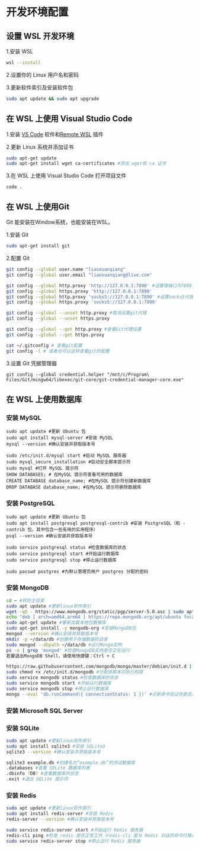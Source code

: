 # 开发环境配置
## 设置 WSL 开发环境
1.安装 WSL
```bash
wsl --install
```
2.设置你的 Linux 用户名和密码

3.更新软件索引及安装软件包
```bash
sudo apt update && sudo apt upgrade
```
## 在 WSL 上使用 Visual Studio Code
1.安装 [VS Code](https://code.visualstudio.com/) 软件和[Remote WSL](https://marketplace.visualstudio.com/items?itemName=ms-vscode-remote.vscode-remote-extensionpack) 插件

2.更新 Linux 系统并添加证书
```bash
sudo apt-get update
sudo apt-get install wget ca-certificates #添加 wget和 ca 证书
```
3.在 WSL 上使用 Visual Studio Code 打开项目文件
```bsah
code .
```
## 在 WSL 上使用Git
Git 能安装在Window系统，也能安装在WSL。

1.安装 Git
```bash
sudo apt-get install git
```
2.配置 Git

```bash
git config --global user.name "liaoxuanqiang"
git config --global user.email "liaoxuanqiang@live.com"
```


```bash
git config --global http.proxy 'http://127.0.0.1:7890' #设置理端口为7890
git config --global https.proxy 'http://127.0.0.1:7890'
git config --global http.proxy 'socks5://127.0.0.1:7890' #设置socks5代理端口为7890
git config --global https.proxy 'socks5://127.0.0.1:7890'

git config --global --unset http.proxy #取消设置git代理
git config --global --unset https.proxy

git config --global --get http.proxy #查看Git代理设置
git config --global --get https.proxy

cat ~/.gitconfig # 查看git配置
git config -l # 或者也可以这样查看git的配置
```

3.设置 Git 凭据管理器

```bsah
git config --global credential.helper "/mnt/c/Program\ Files/Git/mingw64/libexec/git-core/git-credential-manager-core.exe"
```
## 在 WSL 上使用数据库
### 安装 MySQL
```bsah
sudo apt update #更新 Ubuntu 包
sudo apt install mysql-server #安装 MySQL
mysql --version #确认安装并获取版本号

sudo /etc/init.d/mysql start #启动 MySQL 服务器
sudo mysql_secure_installation #启动安全脚本提示符
sudo mysql #打开 MySQL 提示符
SHOW DATABASES; # 在MySQL 提示符查看可用的数据库
CREATE DATABASE database_name; #在MySQL 提示符创建新数据库
DROP DATABASE database_name; #在MySQL 提示符删除数据库
```
### 安装 PostgreSQL
```bsah
sudo apt update #更新 Ubuntu 包
sudo apt install postgresql postgresql-contrib #安装 PostgreSQL（和 -contrib 包，其中包含一些有用的实用程序）
psql --version #确认安装并获取版本号

sudo service postgresql status #检查数据库的状态
sudo service postgresql start #开始运行数据库
sudo service postgresql stop #停止运行数据库

sudo passwd postgres #为默认管理员用户 postgres 分配的密码
```
### 安装 MongoDB
```bash
cd ~ #转到主目录
sudo apt update #更新linux软件索引
wget -qO - https://www.mongodb.org/static/pgp/server-5.0.asc | sudo apt-key add - #导入 MongoDB 包管理系统使用的公钥
echo "deb [ arch=amd64,arm64 ] https://repo.mongodb.org/apt/ubuntu focal/mongodb-org/5.0 multiverse" | sudo tee /etc/apt/sources.list.d/mongodb-org-5.0.list #为 MongoDB 创建一个列表文件
sudo apt-get update #重新加载本地包数据库
sudo apt-get install -y mongodb-org #安装MongoDB包
mongod --version #确认安装并获取版本号
mkdir -p ~/data/db #创建用于存储数据的目录
sudo mongod --dbpath ~/data/db #运行Mongo实例
ps -e | grep 'mongod' #检查MongoDB实例是否正在运行
若要退出MongoDB Shell，请使用快捷键：Ctrl + C

https://raw.githubusercontent.com/mongodb/mongo/master/debian/init.d | sudo tee /etc/init.d/mongodb >/dev/null #下载 MongoDB 的 init.d 脚本
sudo chmod +x /etc/init.d/mongodb #分配该脚本可执行权限
sudo service mongodb status #检查数据库的状态
sudo service mongodb start #开始运行数据库
sudo service mongodb stop #停止运行数据库
mongo --eval 'db.runCommand({ connectionStatus: 1 })' #诊断命令验证你是否已连接到数据库服务器
```
### 安装 Microsoft SQL Server
### 安装 SQLite
```bash
sudo apt update #更新linux软件索引
sudo apt install sqlite3 #安装 SQLite3
sqlite3 --version #确认安装并获取版本号

sqlite3 example.db #创建名为“example.db”的测试数据库
.databases #查看 SQLite 数据库列表
.dbinfo ?DB? #查看数据库的状态
.exit #退出 SQLite 提示符
```
### 安装 Redis
```bash
sudo apt update #更新linux软件索引
sudo apt install redis-server #安装 Redis
redis-server --version #确认安装并获取版本号

sudo service redis-server start #开始运行 Redis 服务器
redis-cli ping #检查 redis 是否正常工作（redis-cli 是与 Redis 对话的命令行接口实用程序）
sudo service redis-server stop #停止运行 Redis 服务器
```
